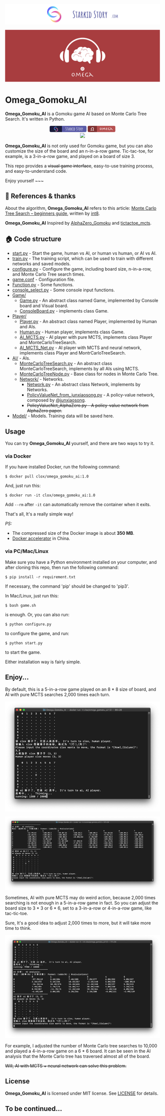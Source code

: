 [![Starkidstory](Image/starkidstory_title.png)](https://starkidstory.com)

![Header](Image/omega_title.png)

# Omega_Gomoku_AI

**Omega_Gomoku_AI** is a Gomoku game AI based on Monte Carlo Tree Search. It's written in Python. 

<p align="center">
<a href="https://starkidstory.com"><img src="Image/star_badge.png" height=20></a>
<img src="Image/omega_badge.png" height=20/>
<br/>
<a href="https://github.com/CLOXnu/Omega_Gomoku_AI/blob/master/README.zh-cn.md"><img src="https://img.shields.io/badge/%E4%B8%AD%E6%96%87-README-blue.svg?style=flat"/></a>
</p>

**Omega_Gomoku_AI** is not only used for Gomoku game, but you can also customize the size of the board and an n-in-a-row game. Tic-tac-toe, for example, is a 3-in-a-row game, and played on a board of size 3.

This repo provides a ~~visual game interface~~, easy-to-use training process, and easy-to-understand code. 

Enjoy yourself ~~~

## 📖 References & thanks

About the algorithm, **Omega_Gomoku_AI** refers to this article: [Monte Carlo Tree Search – beginners guide](https://int8.io/monte-carlo-tree-search-beginners-guide/), written by [int8](https://github.com/int8).

**Omega_Gomoku_AI** Inspired by [AlphaZero_Gomoku](https://github.com/junxiaosong/AlphaZero_Gomoku) and [tictactoe_mcts](https://github.com/zhuliquan/tictactoe_mcts).


## 🏠 Code structure

- [start.py](start.py) - Start the game, human vs AI, or human vs human, or AI vs AI.
- [train.py](train.py) - The training script, which can be used to train with different networks and saved models.
- [configure.py](configure.py) - Configure the game, including board size, n-in-a-row, and Monte Carlo Tree search times.
- [game.conf](game.conf) - Configuration file.
- [Function.py](Function.py) - Some functions.
- [console_select.py](console_select.py) - Some console input functions.
- [Game/](Game/)
  - [Game.py](Game/Game.py) - An abstract class named Game, implemented by Console board and Visual board.
  - [ConsoleBoard.py](Game/ConsoleBoard.py) - implements class Game.
- [Player/](Player/)
  - [Player.py](Player/Player.py) - An abstract class named Player, implemented by Human and AIs.
  - [Human.py](Player/Human.py) - Human player, implements class Game.
  - [AI_MCTS.py](Player/AI/AI_MCTS.py) - AI player with pure MCTS, implements class Player and MonteCarloTreeSearch.
  - [AI_MCTS_Net.py](Player/AI/AI_MCTS_Net.py) - AI player with MCTS and neural network, implements class Player and MontrCarloTreeSearch.
- [AI/](AI/) - AIs.
  - [MonteCarloTreeSearch.py](Player/AI/MonteCarloTreeSearch.py) - An abstract class MonteCarloTreeSearch, implements by all AIs using MCTS.
  - [MonteCarloTreeNode.py](Player/AI/MonteCarloTreeNode.py) - Base class for nodes in Monte Carlo Tree.
  - [Network/](AI/Network/) - Networks.
    - [Network.py](AI/Network/Network.py) - An abstract class Network, implements by Networks.
    - [PolicyValueNet_from_junxiaosong.py](AI/Network/PolicyValueNet_from_junxiaosong.py) - A policy-value network, composed by [@junxiaosong](https://github.com/junxiaosong/AlphaZero_Gomoku).
    - ~~PolicyValueNet_AlphaZero.py - A policy-value network from AlphaZero paper.~~
- [Model/](Model/) - Models. Training data will be saved here.
    
    
    
## Usage

You can try **Omega_Gomoku_AI** yourself, and there are two ways to try it.

### via Docker

If you have installed Docker, run the following command:

```shell
$ docker pull clox/omega_gomoku_ai:1.0
```

And, just run this:

```shell
$ docker run -it clox/omega_gomoku_ai:1.0
```

Add `--rm` after `-it` can automatically remove the container when it exits.

That's all, It's a really simple way!

*PS:*

- The compressed size of the Docker image is about **350 MB**.
- [Docker accelerator](http://mirrors.ustc.edu.cn/help/dockerhub.html?highlight=docker) in China.


### via PC/Mac/Linux

Make sure you have a Python environment installed on your computer, and after cloning this repo, then run the following command:

```shell
$ pip install -r requirement.txt
```

If necessary, the command 'pip' should be changed to 'pip3'.

In Mac/Linux, just run this:

```shell
$ bash game.sh
```

is enough. Or, you can also run:

```shell
$ python configure.py
```

to configure the game, and run:

```shell
$ python start.py
```

to start the game.

Either installation way is fairly simple.


## Enjoy...

By default, this is a 5-in-a-row game played on an 8 * 8 size of board, and AI with pure MCTS searches 2,000 times each turn.

![AI thinking](Image/AI_thinking.png)

![AI_moves](Image/AI_moves.png)

Sometimes, AI with pure MCTS may do weird action, because 2,000 times searching is not enough in a 5-in-a-row game in fact. So you can adjust the board size to 3 * 3 or 6 * 6, set to a 3-in-a-row or 4-in-a-row game, like tac-tic-toe.

Sure, It's a good idea to adjust 2,000 times to more, but it will take more time to think.

![10000_times](Image/10000_times.png)

For example, I adjusted the number of Monte Carlo tree searches to 10,000 and played a 4-in-a-row game on a 6 * 6 board. It can be seen in the AI analysis that the Monte Carlo tree has traversed almost all of the board.

~~Will, AI with MCTS + neural network can solve this problem.~~


## License

**Omega_Gomoku_AI** is licensed under MIT license. See [LICENSE](LICENSE) for details.

## To be continued...


